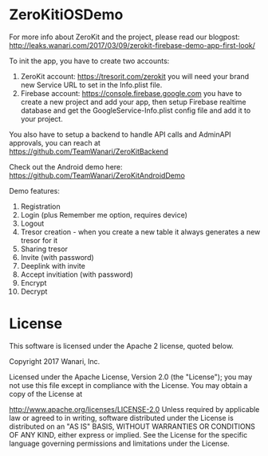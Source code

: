 # ZeroKitiOSDemo

For more info about ZeroKit and the project, please read our blogpost:
http://leaks.wanari.com/2017/03/09/zerokit-firebase-demo-app-first-look/

To init the app, you have to create two accounts:
  1. ZeroKit account: https://tresorit.com/zerokit you will need your brand new Service URL to set in the Info.plist file.
  2. Firebase account: https://console.firebase.google.com you have to create a new project and add your app,
     then setup Firebase realtime database and get the GoogleService-Info.plist config file and add it to your project.
     
You also have to setup a backend to handle API calls and AdminAPI approvals, you can reach at
https://github.com/TeamWanari/ZeroKitBackend

Check out the Android demo here:
https://github.com/TeamWanari/ZeroKitAndroidDemo
     
Demo features:
  1.  Registration
  2.  Login (plus Remember me option, requires device)
  3.  Logout
  4.  Tresor creation - when you create a new table it always generates a new tresor for it
  5.  Sharing tresor
  6.  Invite (with password)
  7.  Deeplink with invite
  8.  Accept invitiation (with password)
  9.  Encrypt
  10. Decrypt

# License

This software is licensed under the Apache 2 license, quoted below.

Copyright 2017 Wanari, Inc.

Licensed under the Apache License, Version 2.0 (the "License"); you may not use this file except in compliance with the License. You may obtain a copy of the License at

http://www.apache.org/licenses/LICENSE-2.0
Unless required by applicable law or agreed to in writing, software distributed under the License is distributed on an "AS IS" BASIS, WITHOUT WARRANTIES OR CONDITIONS OF ANY KIND, either express or implied. See the License for the specific language governing permissions and limitations under the License.
